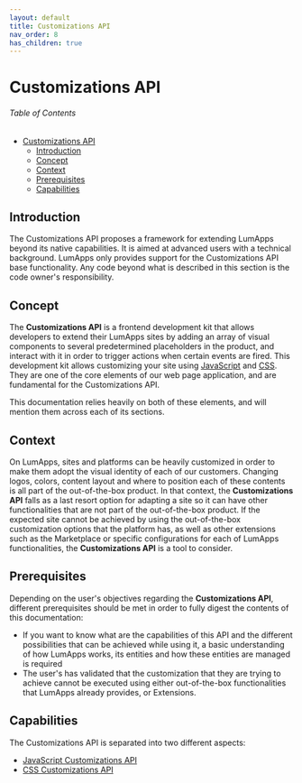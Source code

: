 ```yaml
---
layout: default
title: Customizations API
nav_order: 8
has_children: true
---
```


# Customizations API

<h6>Table of Contents</h6>

- [Customizations API](#customizations-api)
  - [Introduction](#introduction)
  - [Concept](#concept)
  - [Context](#context)
  - [Prerequisites](#prerequisites)
  - [Capabilities](#capabilities)

## Introduction
The Customizations API proposes a framework for extending LumApps beyond its native capabilities. It is aimed at advanced users with a technical background. LumApps only provides support for the Customizations API base functionality. Any code beyond what is described in this section is the code owner's responsibility.

## Concept
The **Customizations API** is a frontend development kit that allows developers to extend their LumApps sites by adding an array of visual components to several predetermined placeholders in the product, and interact with it in order to trigger actions when certain events are fired. This development kit allows customizing your site using [JavaScript](https://developer.mozilla.org/en-US/docs/Web/JavaScript) and [CSS](https://developer.mozilla.org/en-US/docs/Glossary/CSS). They are one of the core elements of our web page application, and are fundamental for the Customizations API.

This documentation relies heavily on both of these elements, and will mention them across each of its sections.

## Context
On LumApps, sites and platforms can be heavily customized in order to make them adopt the visual identity of each of our customers. Changing logos, colors, content layout and where to position each of these contents is all part of the out-of-the-box product. In that context, the **Customizations API** falls as a last resort option for adapting a site so it can have other functionalities that are not part of the out-of-the-box product. If the expected site cannot be achieved by using the out-of-the-box customization options that the platform has, as well as other extensions such as the Marketplace or specific configurations for each of LumApps functionalities, the **Customizations API** is a tool to consider.

## Prerequisites
Depending on the user's objectives regarding the **Customizations API**, different prerequisites should be met in order to fully digest the contents of this documentation:
- If you want to know what are the capabilities of this API and the different possibilities that can be achieved while using it, a basic understanding of how LumApps works, its entities and how these entities are managed is required
- The user's has validated that the customization that they are trying to achieve cannot be executed using either out-of-the-box functionalities that LumApps already provides, or Extensions.

## Capabilities
The Customizations API is separated into two different aspects:
- [JavaScript Customizations API](javascript.md)
- [CSS Customizations API](css.md)